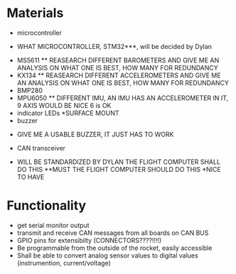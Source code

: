 # Materials
- microcontroller
* WHAT MICROCONTROLLER, STM32***, will be decided by Dylan
- MS5611
** REASEARCH DIFFERENT BAROMETERS AND GIVE ME AN ANALYSIS ON WHAT ONE IS BEST, HOW MANY FOR REDUNDANCY
- KX134
** REASEARCH DIFFERENT ACCELEROMETERS AND GIVE ME AN ANALYSIS ON WHAT ONE IS BEST, HOW MANY FOR REDUNDANCY
- BMP280
- MPU6050
** DIFFERENT IMU, AN IMU HAS AN ACCELEROMETER IN IT, 9 AXIS WOULD BE NICE 6 is OK
- indicator LEDs
*SURFACE MOUNT
- buzzer
* GIVE ME A USABLE BUZZER, IT JUST HAS TO WORK
- CAN transceiver
* WILL BE STANDARDIZED BY DYLAN
THE FLIGHT COMPUTER SHALL DO THIS **MUST
THE FLIGHT COMPUTER SHOULD DO THIS *NICE TO HAVE
# Functionality
- get serial monitor output
- transmit and receive CAN messages from all boards on CAN BUS
- GPIO pins for extensibilty (CONNECTORS????!!!!)
- Be programmable from the outside of the rocket, easily accessible
- Shall be able to convert analog sensor values to digital values (instrumention, current/voltage)








